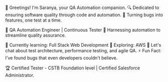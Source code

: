 👋 Greetings! I'm Saranya, your QA Automation companion.
🔍 Dedicated to ensuring software quality through code and automation.
🌟 Turning bugs into features, one test at a time.

🤖 QA Automation Engineer | Continuous Tester
🚀 Harnessing automation to streamline quality assurance.

🔭 Currently learning: Full Stack Web Development
🌱 Exploring: AWS
💬 Let's chat about test architecture, performance testing, and agile QA.
⚡ Fun Fact: I've found bugs that even developers couldn't believe.

🏆 Certified Tester - CSTB Foundation level | Certified Salesforce Administrator.
